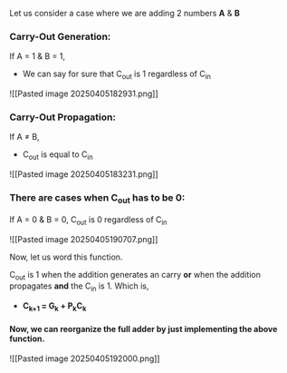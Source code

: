 Let us consider a case where we are adding 2 numbers **A** & **B**
### Carry-Out Generation:
If A = 1 & B = 1,
- We can say for sure that C<sub>out</sub> is 1 regardless of C<sub>in</sub>

![[Pasted image 20250405182931.png]]

### Carry-Out Propagation:
If A ≠ B,
- C<sub>out</sub> is equal to C<sub>in</sub>

![[Pasted image 20250405183231.png]]

### There are cases when C<sub>out</sub> has to be 0:
If A = 0 & B = 0,
	C<sub>out</sub> is 0 regardless of C<sub>in</sub>

![[Pasted image 20250405190707.png]]

Now, let us word this function.

C<sub>out</sub> is 1 when the addition generates an carry **or** when the addition propagates **and** the C<sub>in</sub> is 1.
Which is,
- **C<sub>k+1</sub> = G<sub>k</sub> + P<sub>k</sub>C<sub>k</sub>**

#### Now, we can reorganize the full adder by just implementing the above function.

![[Pasted image 20250405192000.png]]

